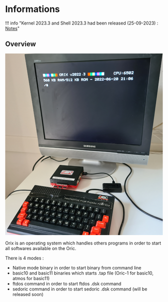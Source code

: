 # Informations

!!! info "Kernel 2023.3 and Shell 2023.3 had been released (25-09-2023) : [Notes](update/2023_3.md)"

## Overview

![Overview](./user_manual/img/twil_prez.jpg)

Orix is an operating system which handles others programs in order to start all softwares available on the Oric.

There is 4 modes :

* Native mode binary in order to start binary from command line
* basic10 and basic11 binaries which starts .tap file (Oric-1 for basic10, atmos for basic11)
* ftdos command in order to start ftdos .dsk command
* sedoric command in order to start sedoric .dsk command (will be released soon)
